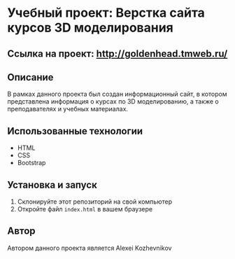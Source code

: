 
# Учебный проект: Верстка сайта курсов 3D моделирования

## Ссылка на проект: http://goldenhead.tmweb.ru/


## Описание
В рамках данного проекта был создан информационный сайт, в котором представлена информация о курсах по 3D моделированию, а также о преподавателях и учебных материалах.

## Использованные технологии
- HTML
- CSS
- Bootstrap

## Установка и запуск
1. Склонируйте этот репозиторий на свой компьютер
2. Откройте файл `index.html` в вашем браузере

## Автор
Автором данного проекта является Alexei Kozhevnikov


